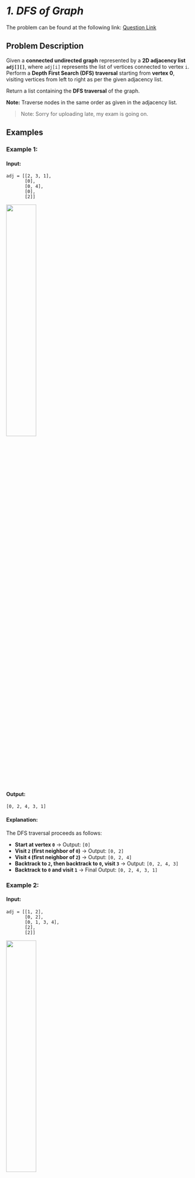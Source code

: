 # *1. DFS of Graph*  

The problem can be found at the following link: [Question Link](https://www.geeksforgeeks.org/problems/depth-first-traversal-for-a-graph/1)  

## **Problem Description**  

Given a **connected undirected graph** represented by a **2D adjacency list `adj[][]`**, where `adj[i]` represents the list of vertices connected to vertex `i`.  
Perform a **Depth First Search (DFS) traversal** starting from **vertex 0**, visiting vertices from left to right as per the given adjacency list.  

Return a list containing the **DFS traversal** of the graph.  

**Note:** Traverse nodes in the same order as given in the adjacency list.  

> Note: Sorry for uploading late, my exam is going on.

## **Examples**

### **Example 1:**  

#### **Input:**  
```
adj = [[2, 3, 1],  
       [0],  
       [0, 4],  
       [0],  
       [2]]  
```

<img src="https://github.com/user-attachments/assets/5ab8ff7f-c58c-4035-9993-4de191cf627b" width="40%">


#### **Output:**  
```
[0, 2, 4, 3, 1]
```
#### **Explanation:**  
The DFS traversal proceeds as follows:  
- **Start at vertex `0`** → Output: `[0]`
- **Visit `2` (first neighbor of `0`)** → Output: `[0, 2]`
- **Visit `4` (first neighbor of `2`)** → Output: `[0, 2, 4]`
- **Backtrack to `2`, then backtrack to `0`, visit `3`** → Output: `[0, 2, 4, 3]`
- **Backtrack to `0` and visit `1`** → Final Output: `[0, 2, 4, 3, 1]`  


### **Example 2:**  

#### **Input:**  
```
adj = [[1, 2],  
       [0, 2],  
       [0, 1, 3, 4],  
       [2],  
       [2]]
```

<img src="https://github.com/user-attachments/assets/ab16fb62-988e-4cf6-be87-6aacb50fe9c5" width="40%">

#### **Output:**  
```
[0, 1, 2, 3, 4]
```
#### **Explanation:**  
The DFS traversal proceeds as follows:  
- **Start at vertex `0`** → Output: `[0]`
- **Visit `1` (first neighbor of `0`)** → Output: `[0, 1]`
- **Visit `2` (first neighbor of `1`)** → Output: `[0, 1, 2]`
- **Visit `3` (first neighbor of `2`)** → Output: `[0, 1, 2, 3]`
- **Backtrack to `2` and visit `4`** → Final Output: `[0, 1, 2, 3, 4]`  


## **Constraints:**  
- $1 \leq$ `adj.size()` $\leq 10^4$  
- $1 \leq$ `adj[i][j]` $\leq 10^4$  


## **My Approach**
### **Recursive DFS (Using Lambda Function)**
### **Algorithm Steps:**
1. Maintain a **visited array** to track visited nodes.  
2. Implement **DFS using recursion** and a **lambda function**.  
3. Start DFS traversal from node `0` and recursively visit neighbors in the given order.  
4. If a node is **unvisited**, continue DFS.  
5. Store the **DFS traversal sequence** in a list.  

## **Time and Auxiliary Space Complexity**  
- **Expected Time Complexity:** O(V + E), since each vertex and edge is visited once.  
- **Expected Auxiliary Space Complexity:** O(V), as we store the visited array and recursive function calls.  

## **Code (C++)**

```cpp
class Solution {
  public:
    vector<int> dfs(vector<vector<int>>& adj) {
        int V = adj.size();
        vector<int> res, vis(V, 0);
        function<void(int)> traverse = [&](int v) {
            vis[v] = 1;
            res.push_back(v);
            for (int u : adj[v])
                if (!vis[u]) traverse(u);
        };
        for (int i = 0; i < V; i++)
            if (!vis[i]) traverse(i);
        return res;
    }
};
```

<details>
<summary><h2 align="center">⚡ Alternative Approaches</h2></summary>

## 📊 **2️⃣ Iterative DFS Approach (Using Stack)**  
#### **Algorithm Steps:**  
1. Use a **stack** to perform Depth-First Search iteratively.  
2. For each unvisited vertex, push it to the stack and mark it visited.  
3. Process the top element and push its unvisited neighbors in reverse order to maintain DFS order.  
4. Repeat the process until the stack is empty.  

```cpp
class Solution {
public:
    vector<int> dfs(vector<vector<int>>& adj) {
        int V = adj.size();
        vector<int> res;
        vector<bool> vis(V, false);
        for (int i = 0; i < V; i++) {
            if (!vis[i]) {
                stack<int> st;
                st.push(i);
                while (!st.empty()) {
                    int v = st.top();
                    st.pop();
                    if (!vis[v]) {
                        vis[v] = true;
                        res.push_back(v);
                        for (int j = adj[v].size() - 1; j >= 0; j--) {
                            int u = adj[v][j];
                            if (!vis[u])
                                st.push(u);
                        }
                    }
                }
            }
        }
        return res;
    }
};
```

#### 📝 **Complexity Analysis:**  
- ✅ **Time Complexity:** O(V + E) - Each vertex and edge are processed once.  
- ✅ **Space Complexity:** O(V) - Due to the stack used in the iterative approach.  

#### ✅ **Why This Approach?**  
It eliminates the risk of stack overflow due to recursion, making it suitable for graphs with a large depth.  


## 🔄 **3️⃣ Recursive DFS without Lambda (Traditional Approach)**  
#### **Algorithm Steps:**  
1. Use a helper function for recursion.  
2. Start from an unvisited vertex, mark it as visited, and add to the result.  
3. Recursively call the function for each unvisited neighbor.  

```cpp
class Solution {
public:
    void dfsUtil(int v, vector<vector<int>>& adj, vector<int>& res, vector<bool>& vis) {
        vis[v] = true;
        res.push_back(v);
        for (int u : adj[v]) {
            if (!vis[u])
                dfsUtil(u, adj, res, vis);
        }
    }

    vector<int> dfs(vector<vector<int>>& adj) {
        int V = adj.size();
        vector<int> res;
        vector<bool> vis(V, false);
        for (int i = 0; i < V; i++) {
            if (!vis[i])
                dfsUtil(i, adj, res, vis);
        }
        return res;
    }
};
```

#### 📝 **Complexity Analysis:**  
- ✅ **Time Complexity:** O(V + E) - Each vertex and edge are processed once.  
- ✅ **Space Complexity:** O(V) - Due to the recursive call stack.  

#### ✅ **Why This Approach?**  
The traditional recursive approach is simple and intuitive, but it risks stack overflow for deep recursion.  


### 🆚 **Comparison of Approaches**

| **Approach**               | ⏱️ **Time Complexity** | 🗂️ **Space Complexity** | ✅ **Pros**                                | ⚠️ **Cons**                                   |  
|---------------------------|-----------------------|------------------------|--------------------------------------------|-----------------------------------------------|  
| Recursive DFS (Lambda)    | 🟢 O(V + E)            | 🟡 O(V)                 | Compact code with lambda functions         | Potential stack overflow for deep recursion    |  
| Iterative DFS (Stack)     | 🟢 O(V + E)            | 🟡 O(V)                 | No recursion issues, avoids stack overflow | Slightly more complex than recursive           |  
| Recursive DFS (Traditional) | 🟢 O(V + E)            | 🟡 O(V)                 | Simple and intuitive recursive approach    | Risk of stack overflow for large graphs        |  

✅ **Best Choice?**  
- Use **Recursive DFS with Lambda** for compact and readable code when graph depth is manageable.  
- Use **Iterative DFS** to avoid recursion issues when the graph has a large depth.  
- The **Traditional Recursive DFS** is good for simple cases but should be avoided for deep recursion.  

</details>

## **Code (Java)**

```java
class Solution {
    public ArrayList<Integer> dfs(ArrayList<ArrayList<Integer>> adj) {
        ArrayList<Integer> r = new ArrayList<>();
        boolean[] v = new boolean[adj.size()];
        for (int i = 0; i < adj.size(); i++) if (!v[i]) go(i, adj, v, r);
        return r;
    }
    void go(int i, ArrayList<ArrayList<Integer>> a, boolean[] v, ArrayList<Integer> r) {
        v[i] = true;
        r.add(i);
        for (int j : a.get(i)) if (!v[j]) go(j, a, v, r);
    }
}
```

## **Code (Python)**

```python
class Solution:
    def dfs(self, adj):
        r, v = [], [False] * len(adj)
        def go(i):
            v[i] = True
            r.append(i)
            for j in adj[i]:
                if not v[j]:
                    go(j)
        for i in range(len(adj)):
            if not v[i]:
                go(i)
        return r

```


## **Contribution and Support:**

For discussions, questions, or doubts related to this solution, feel free to connect on LinkedIn: [Any Questions](https://www.linkedin.com/in/het-patel-8b110525a/). Let’s make this learning journey more collaborative!  

⭐ **If you find this helpful, please give this repository a star!** ⭐  

--- 

<div align="center">
  <h3><b>📍Visitor Count</b></h3>
</div>

<p align="center">
  <img src="https://profile-counter.glitch.me/Hunterdii/count.svg" />
</p>
